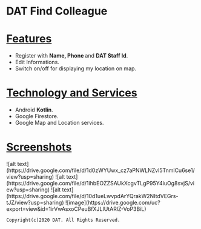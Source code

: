 # DAT Find Colleague

<h1><u>Features</u></h1>
<ul>
<li>Register with <b>Name, Phone </b>and <b> DAT Staff Id</b>.</li>
<li>Edit Informations.</li>
<li>Switch on/off for displaying my location on map.</li>
</ul>

<h1><u>Technology and Services</u></h1>
<ul>
<li>Android <b>Kotlin</b>.</li>
<li>Google Firestore.</li>
<li>Google Map and Location services.</li>
</ul>

<h1><u>Screenshots</u></h1>
![alt text](https://drive.google.com/file/d/1d0zWYUwx_cz7aPNWLNZvl5TnmlCu6se1/view?usp=sharing)
![alt text](https://drive.google.com/file/d/1ihbEOZZSAUkXcgvTLgP95Y4iuOg8svjS/view?usp=sharing)
![alt text](https://drive.google.com/file/d/10d1ueLwvpdArYQrakW2NItdVEGrs-tJZ/view?usp=sharing)
![image](https://drive.google.com/uc?export=view&id=1irVwAsxoCPeuBfXJLIUtARlZ-VoP3BiL) 

<code>Copyright(c)2020 DAT. All Rights Reserved.</code>
